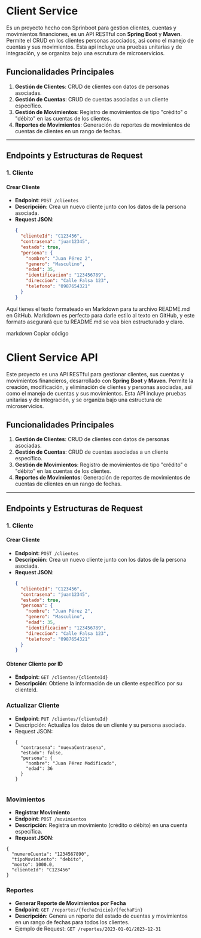 # Client Service

Es un proyecto hecho con Sprinboot para gestion clientes, cuentas y movimientos financiones, es un API RESTful con **Spring Boot** y **Maven**. Permite el CRUD en los clientes personas asociados, asi como el manejo de cuentas y sus movimientos. Esta api incluye una pruebas unitarias y de integración, y se organiza bajo una escrutura de microservicios.

## Funcionalidades Principales
1. **Gestión de Clientes**: CRUD de clientes con datos de personas asociadas.
2. **Gestión de Cuentas**: CRUD de cuentas asociadas a un cliente específico.
3. **Gestión de Movimientos**: Registro de movimientos de tipo "crédito" o "débito" en las cuentas de los clientes.
4. **Reportes de Movimientos**: Generación de reportes de movimientos de cuentas de clientes en un rango de fechas.

---

## Endpoints y Estructuras de Request

### 1. Cliente

#### Crear Cliente
- **Endpoint**: `POST /clientes`
- **Descripción**: Crea un nuevo cliente junto con los datos de la persona asociada.
- **Request JSON**:
  ```json
  {
    "clienteId": "C123456",
    "contrasena": "juan12345",
    "estado": true,
    "persona": {
      "nombre": "Juan Pérez 2",
      "genero": "Masculino",
      "edad": 35,
      "identificacion": "123456789",
      "direccion": "Calle Falsa 123",
      "telefono": "0987654321"
    }
  }


Aquí tienes el texto formateado en Markdown para tu archivo README.md en GitHub. Markdown es perfecto para darle estilo al texto en GitHub, y este formato asegurará que tu README.md se vea bien estructurado y claro.

markdown
Copiar código
# Client Service API

Este proyecto es una API RESTful para gestionar clientes, sus cuentas y movimientos financieros, desarrollado con **Spring Boot** y **Maven**. Permite la creación, modificación, y eliminación de clientes y personas asociadas, así como el manejo de cuentas y sus movimientos. Esta API incluye pruebas unitarias y de integración, y se organiza bajo una estructura de microservicios.

## Funcionalidades Principales
1. **Gestión de Clientes**: CRUD de clientes con datos de personas asociadas.
2. **Gestión de Cuentas**: CRUD de cuentas asociadas a un cliente específico.
3. **Gestión de Movimientos**: Registro de movimientos de tipo "crédito" o "débito" en las cuentas de los clientes.
4. **Reportes de Movimientos**: Generación de reportes de movimientos de cuentas de clientes en un rango de fechas.

---

## Endpoints y Estructuras de Request

### 1. Cliente

#### Crear Cliente
- **Endpoint**: `POST /clientes`
- **Descripción**: Crea un nuevo cliente junto con los datos de la persona asociada.
- **Request JSON**:
  ```json
  {
    "clienteId": "C123456",
    "contrasena": "juan12345",
    "estado": true,
    "persona": {
      "nombre": "Juan Pérez 2",
      "genero": "Masculino",
      "edad": 35,
      "identificacion": "123456789",
      "direccion": "Calle Falsa 123",
      "telefono": "0987654321"
    }
  }
  ```
#### Obtener Cliente por ID
- **Endpoint**: `GET /clientes/{clienteId}`
- **Descripción**: Obtiene la información de un cliente específico por su clienteId.

### Actualizar Cliente
- **Endpoint**: `PUT /clientes/{clienteId}`
- Descripción: Actualiza los datos de un cliente y su persona asociada.
- Request JSON:
  ```
  {
    "contrasena": "nuevaContrasena",
    "estado": false,
    "persona": {
      "nombre": "Juan Pérez Modificado",
      "edad": 36
    }
  }


### Movimientos
- **Registrar Movimiento**
- **Endpoint**: `POST /movimientos`
- **Descripción**: Registra un movimiento (crédito o débito) en una cuenta específica.
- **Request JSON**:
```
{
  "numeroCuenta": "1234567890",
  "tipoMovimiento": "debito",
  "monto": 1000.0,
  "clienteId": "C123456"
} 
```

### Reportes
- **Generar Reporte de Movimientos por Fecha**
- **Endpoint**: `GET /reportes/{fechaInicio}/{fechaFin}`
- **Descripción**: Genera un reporte del estado de cuentas y movimientos en un rango de fechas para todos los clientes.
- Ejemplo de Request:
``` GET /reportes/2023-01-01/2023-12-31 ```
